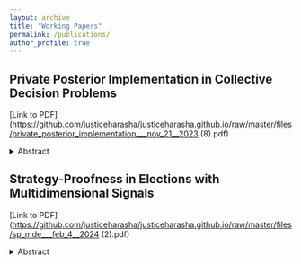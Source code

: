 ```yaml
---
layout: archive
title: "Working Papers"
permalink: /publications/
author_profile: true
---
```


## Private Posterior Implementation in Collective Decision Problems

[Link to PDF](https://github.com/justiceharasha/justiceharasha.github.io/raw/master/files/private_posterior_implementation___nov_21__2023 (8).pdf)

<details>
<summary>Abstract</summary>

Posterior implementation is a sparsely studied solution concept for mechanism design when there are interdependent agent types. In posterior equilibrium, it is required that each agent's strategy is optimal with respect to the strategies played by their fellow agents for each possible message profile. There are two main considerations of posterior implementation in the current literature. First, Green and Laffont (1987) offer a geometric characterization of posterior implementable social choice functions in two agent, binary collective decision problems. Then, Niemeyer (2022) generalizes this analysis by considering binary collective decision problems with any number $n$ of finitely many agents, with the main insight being that posterior implementable social choice functions are posterior implementable by score voting mechanisms. In both cases, it is assumed that all messages sent by agents are publicly observable. In this paper, we examine cases where only some aspects of agent messages are observable. Namely, we consider a case where agents submit their messages to a a central agent, or collector, who then uses these reports to make a public choice. Agents, therefore, form posterior beliefs regarding the types of their fellow agents based on this public choice, not on the granular message reports of their fellow agents. This, in turn, creates coarser agent posterior beliefs. We thus define an amended notion of posterior implementation, which we denote \textit{private posterior implementation}, and for this, obtain a complete characterization of the set of privately posterior implementable decision rules in $n$-person binary collective decision problems. We also consider non-binary collective decision problems, where the public choice is a parameter, such as a price vector, and discuss the challenges that arise in such settings. 
</details>

## Strategy-Proofness in Elections with Multidimensional Signals 

[Link to PDF](https://github.com/justiceharasha/justiceharasha.github.io/raw/master/files/sp_mde___feb_4__2024 (2).pdf)

<details>
<summary>Abstract</summary>

From Moulin's classic 1980 result, we know that, under a single-peaked domain, the Gibbard-Satterthwaite theorem can be sufficiently relaxed such that voters truthfully report their best preferred alternative when the central authority elects the median-reported `peak.' This well-studied result provides an initial framing for this paper. We consider a two period election setting, where a policy is fixed in the first period. Agents report their ideal point and a \textit{strength of preference} parameter, which denotes how sharply their utility decreases in movement to either direction of their ideal point. From this construction, we employ a mechanism design setting without transfers to consider the set of social choice functions that can be implemented in Bayesian-Nash equilibrium when agents are reporting this additional parameter. Then, after establishing the set of implementable social choice functions in a setting that does not allow transfers, we consider the same two period election setting where agents report an ideal point and strength of preference parameter, now allowing for monetary transfers and proceeding to characterize the set of social choice functions that are implementable in dominant strategies when transfers are allowed. We conclude with a brief discussion of application, namely considering how our results prove that it is in the best interest of party leaders and policymakers to consider the strength of voter preferences in movements away from ideal points and seek to give those with higher \textit{strength of preference} parameters stronger sways over party directions and policy decision-making. 
</details>
